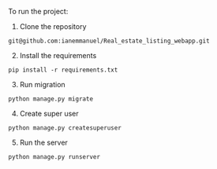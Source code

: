 
To run the project:
1. Clone the repository
```git clone 
git@github.com:ianemmanuel/Real_estate_listing_webapp.git
```
2. Install the requirements
```
pip install -r requirements.txt
```
3. Run migration
```
python manage.py migrate
```
4. Create super user
```
python manage.py createsuperuser
```
5. Run the server
```
python manage.py runserver
```


